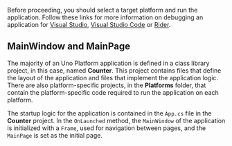 
Before proceeding, you should select a target platform and run the application. Follow these links for more information on debugging an application for [Visual Studio](xref:Uno.GettingStarted.CreateAnApp.VS2022), [Visual Studio Code](xref:Uno.GettingStarted.CreateAnApp.VSCode) or [Rider](xref:Uno.GettingStarted.CreateAnApp.Rider).

## MainWindow and MainPage

The majority of an Uno Platform application is defined in a class library project, in this case, named **Counter**. This project contains files that define the layout of the application and files that implement the application logic. There are also platform-specific projects, in the **Platforms** folder, that contain the platform-specific code required to run the application on each platform.

The startup logic for the application is contained in the `App.cs` file in the **Counter** project. In the `OnLaunched` method, the `MainWindow` of the application is initialized with a `Frame`, used for navigation between pages, and the `MainPage` is set as the initial page.
